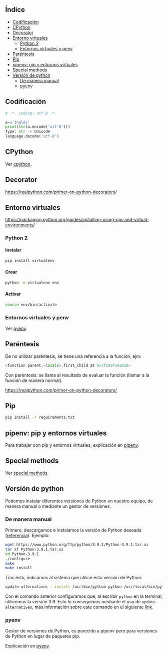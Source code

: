 ## Índice

- [Codificación](#codificación)
- [CPython](#cpython)
- [Decorator](#decorator)
- [Entorno virtuales](#entorno-virtuales)
  - [Python 2](#python-2)
  - [Entornos virtuales y penv](#entornos-virtuales-y-penv)
- [Paréntesis](#paréntesis)
- [Pip](#pip)
- [pipenv: pip y entornos virtuales](#pipenv-pip-y-entornos-virtuales)
- [Special methods](#special-methods)
- [Versión de python](#versión-de-python)
  - [De manera manual](#de-manera-manual)
  - [pyenv](#pyenv)

## Codificación

```python
# -*- coding: utf-8 -*-    
```

```python
a=u'Inglés'
print(str(a.encode('utf-8')))
Type: str -> Unicode
language.decode('utf-8')
```

## CPython

Ver [cpython](cpython.md).

## Decorator

https://realpython.com/primer-on-python-decorators/

## Entorno virtuales

https://packaging.python.org/guides/installing-using-pip-and-virtual-environments/

### Python 2

#### Instalar

```bash
pip install virtualenv
```

#### Crear

```bash
python -m virtualenv env
```

#### Activar

```bash
source env/bin/activate
```
### Entornos virtuales y penv

Ver [pyenv](pyenv.md).

## Paréntesis

De no utilizar paréntesis, se tiene una referencia a la función, ejm:

```python
<function parent.<locals>.first_child at 0x7f599f1e2e18>
```

Con paréntesis: se llama al resultado de evaluar la función (llamar a la función de manera normal).

https://realpython.com/primer-on-python-decorators/

## Pip

```bash
pip install -r requirements.txt
```

## pipenv: pip y entornos virtuales

Para trabajar con pip y entornos virtuales, explicación en [pipenv](pipenv.md).

## Special methods

Ver [special methods](special-methods.md).


## Versión de python

Podemos instalar diferentes versiones de Python en nuestro equipo, de manera manual o mediante un gestor de versiones.

### De manera manual

Primero, descargamos e instalamos la versión de Python deseada ([referencia](https://exitcode0.net/debian-10-how-to-upgrade-python-3-7-to-python-3-9/)). Ejemplo:

```bash
wget https://www.python.org/ftp/python/3.9.1/Python-3.9.1.tar.xz
tar xf Python-3.9.1.tar.xz
cd Python-3.9.1
./configure
make
make install 
```

Tras esto, indicamos al sistema que utilice esta versión de Python:

```bash
update-alternatives --install /usr/bin/python python /usr/local/bin/python3.9 10
```

Con el comando anterior configuramos que, al escribir `python` en la terminal, utilicemos la versión 3.9. Esto lo conseguimos mediante el uso de `update-alternatives`, más información sobre este comando en el siguiente [link](https://linuxhint.com/update_alternatives_ubuntu/).

### pyenv

Gestor de versiones de Python, es parecido a pipenv pero para versiones de Python en lugar de paquetes pip.

Explicación en [pyenv](pyenv.md).

